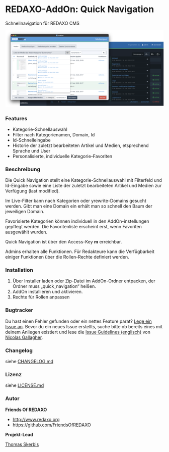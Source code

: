 
REDAXO-AddOn: Quick Navigation
================================================================================

Schnellnavigation für REDAXO CMS

![Screenshot](https://raw.githubusercontent.com/FriendsOfREDAXO/quick_navigation/assets/quick_navigation.png)

### Features
- Kategorie-Schnellauswahl
- Filter nach Kategorienamen, Domain, Id
- Id-Schnelleingabe
- Historie der zuletzt bearbeiteten Artikel und Medien, etsprechend Sprache und User
- Personalisierte, individuelle Kategorie-Favoriten

### Beschreibung 

Die Quick Navigation stellt eine Kategorie-Schnellauswahl mit Filterfeld und Id-Eingabe sowie eine Liste der zuletzt bearbeiteten Artikel und Medien zur Verfügung (last modified).

Im Live-Filter kann nach Kategorien oder yrewrite-Domains gesucht werden. Gibt man eine Domain ein erhält man so schnell den Baum der jeweiligen Domain. 

Favorisierte Kategorien können individuell in den AddOn-instellungen gepflegt werden. Die Favoritenliste erscheint erst, wenn Favoriten ausgewählt wurden. 

Quick Navigation ist über den Access-Key **m** erreichbar.

Admins erhalten alle Funktionen. Für Redakteure kann die Verfügbarkeit einiger Funktionen über die Rollen-Rechte definiert werden.   

### Installation

1. Über Installer laden oder Zip-Datei im AddOn-Ordner entpacken, der Ordner muss „quick_navigation“ heißen.
2. AddOn installieren und aktivieren.
3. Rechte für Rollen anpassen


### Bugtracker

Du hast einen Fehler gefunden oder ein nettes Feature parat? [Lege ein Issue an](https://github.com/FriendsOfREDAXO/quick_navigation/issues). Bevor du ein neues Issue erstellts, suche bitte ob bereits eines mit deinem Anliegen existiert und lese die [Issue Guidelines (englisch)](https://github.com/necolas/issue-guidelines) von [Nicolas Gallagher](https://github.com/necolas/).


### Changelog

siehe [CHANGELOG.md](https://github.com/FriendsOfREDAXO/quick_navigation/blob/master/CHANGELOG.md)

### Lizenz

siehe [LICENSE.md](https://github.com/FriendsOfREDAXO/quick_navigation/blob/master/LICENSE.md)


### Autor

**Friends Of REDAXO**

* http://www.redaxo.org
* https://github.com/FriendsOfREDAXO

**Projekt-Lead**

[Thomas Skerbis](https://github.com/skerbis)

